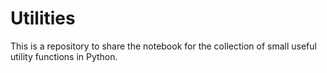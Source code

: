 # Utilities
This is a repository to share the notebook for the collection of small useful utility functions in Python.
